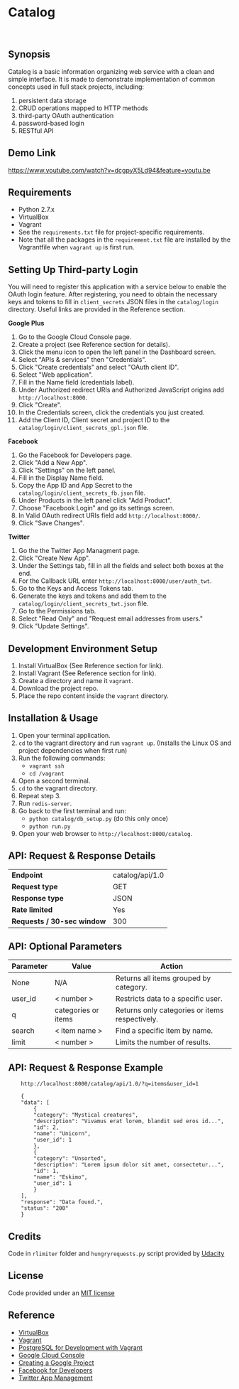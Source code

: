 Catalog
===
<br>


Synopsis
---
Catalog is a basic information organizing web service with a clean and 
simple interface. It is made to demonstrate implementation of common 
concepts used in full stack projects, including:

1. persistent data storage
2. CRUD operations mapped to HTTP methods
3. third-party OAuth authentication
4. password-based login
5. RESTful API


Demo Link
---
https://www.youtube.com/watch?v=dcgpyX5Ld94&feature=youtu.be


Requirements
---
+ Python 2.7.x
+ VirtualBox
+ Vagrant
+ See the `requirements.txt` file for project-specific requirements.
+ Note that all the packages in the `requirement.txt` file are installed
  by the Vagrantfile when `vagrant up` is first run.


Setting Up Third-party Login
---
You will need to register this application with a service below to enable
the OAuth login feature. After registering, you need to obtain the necessary keys
and tokens to fill in `client_secrets` JSON files in the `catalog/login` directory.
Useful links are provided in the Reference section.
<br>

**Google Plus**

1. Go to the Google Cloud Console page.
2. Create a project (see Reference section for details).
3. Click the menu icon to open the left panel in the Dashboard screen.
4. Select "APIs & services" then "Credentials".
5. Click "Create credentials" and select "OAuth client ID".
6. Select "Web application".
7. Fill in the Name field (credentials label).
8. Under Authorized redirect URIs and Authorized JavaScript origins add `http://localhost:8000`.
9. Click "Create".
10. In the Credentials screen, click the credentials you just created.
11. Add the Client ID, Client secret and project ID to the `catalog/login/client_secrets_gpl.json` file.

**Facebook**

1. Go the Facebook for Developers page.
2. Click "Add a New App".
3. Click "Settings" on the left panel.
4. Fill in the Display Name field.
5. Copy the App ID and App Secret to the `catalog/login/client_secrets_fb.json` file.
6. Under Products in the left panel click "Add Product".
7. Choose "Facebook Login" and go its settings screen.
8. In Valid OAuth redirect URIs field add `http://localhost:8000/`.
9. Click "Save Changes".

**Twitter**

1. Go the the Twitter App Managment page.
2. Click "Create New App".
3. Under the Settings tab, fill in all the fields and select both boxes at the end.
4. For the Callback URL enter `http://localhost:8000/user/auth_twt`.
5. Go to the Keys and Access Tokens tab.
6. Generate the keys and tokens and add them to the `catalog/login/client_secrets_twt.json` file.
7. Go to the Permissions tab.
8. Select "Read Only" and "Request email addresses from users."
9. Click "Update Settings".


Development Environment Setup
---
1. Install VirtualBox (See Reference section for link).
2. Install Vagrant (See Reference section for link).
3. Create a directory and name it `vagrant`.
4. Download the project repo.
5. Place the repo content inside the `vagrant` directory.


Installation & Usage
---
1. Open your terminal application.
2. `cd` to the vagrant directory and run `vagrant up`.
   (Installs the Linux OS and project dependencies when first run)
3. Run the following commands:
    + `vagrant ssh`  
    + `cd /vagrant`
4. Open a second terminal.
5. `cd` to the vagrant directory.
6. Repeat step 3.
7. Run `redis-server`.
8. Go back to the first terminal and run:  
    + `python catalog/db_setup.py` (do this only once)
    + `python run.py`
9. Open your web browser to `http://localhost:8000/catalog`.


API: Request & Response Details
---

|     |     |
| --- | --- |
| **Endpoint** | catalog/api/1.0 |
| **Request type** | GET |
| **Response type** | JSON |
| **Rate limited** | Yes |
| **Requests / 30-sec window** | 300 |


API: Optional Parameters
---

| Parameter | Value | Action |
| --- | --- | --- |
| None | N/A | Returns all items grouped by category. |  
| user_id | < number > | Restricts data to a specific user. |  
| q | categories or items | Returns only categories or items respectively. |  
| search | < item name > | Find a specific item by name. |  
| limit | < number > | Limits the number of results. |  


API: Request & Response Example
---

        http://localhost:8000/catalog/api/1.0/?q=items&user_id=1

        {
        "data": [
            {
            "category": "Mystical creatures", 
            "description": "Vivamus erat lorem, blandit sed eros id...", 
            "id": 2, 
            "name": "Unicorn", 
            "user_id": 1
            }, 
            {
            "category": "Unsorted", 
            "description": "Lorem ipsum dolor sit amet, consectetur...", 
            "id": 1, 
            "name": "Eskimo", 
            "user_id": 1
            }
        ], 
        "response": "Data found.", 
        "status": "200"
        }


Credits
---
Code in `rlimiter` folder and `hungryrequests.py` script provided by [Udacity](https://www.udacity.com)


License
---
Code provided under an [MIT license](https://github.com/noelnoche/udacity-fsnd-logs-analysis-website/blob/gh-pages/LICENSE.md)


Reference
---
+ [VirtualBox](https://www.virtualbox.org/wiki/Downloads)
+ [Vagrant](https://www.vagrantup.com/downloads.html)
+ [PostgreSQL for Development with Vagrant](https://wiki.postgresql.org/wiki/PostgreSQL_For_Development_With_Vagrant)
+ [Google Cloud Console](https://console.cloud.google.com/)
+ [Creating a Google Project](https://cloud.google.com/resource-manager/docs/creating-managing-projects)
+ [Facebook for Developers ](https://developers.facebook.com/)
+ [Twitter App Management](https://apps.twitter.com/)
